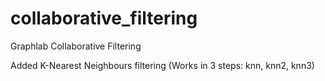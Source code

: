collaborative_filtering
=======================

Graphlab Collaborative Filtering

Added K-Nearest Neighbours filtering (Works in 3 steps: knn, knn2, knn3)
